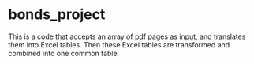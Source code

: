 # bonds_project
This is a code that accepts an array of pdf pages as input, and translates them into Excel tables. Then these Excel tables are transformed and combined into one common table
